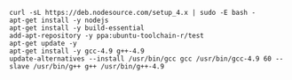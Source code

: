	curl -sL https://deb.nodesource.com/setup_4.x | sudo -E bash -
	apt-get install -y nodejs
	apt-get install -y build-essential
	add-apt-repository -y ppa:ubuntu-toolchain-r/test
	apt-get update -y
	apt-get install -y gcc-4.9 g++-4.9
	update-alternatives --install /usr/bin/gcc gcc /usr/bin/gcc-4.9 60 --slave /usr/bin/g++ g++ /usr/bin/g++-4.9